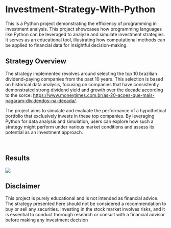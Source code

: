 # Investment-Strategy-With-Python

<p>This is a Python project demonstrating the efficiency of programming in investment analysis. This project showcases how programming languages like Python can be leveraged to analyze and simulate investment strategies. It serves as an educational tool, illustrating how computational methods can be applied to financial data for insightful decision-making.

<h2>Strategy Overview</h2>

The strategy implemented revolves around selecting the top 10 brazilian dividend-paying companies from the past 10 years. This selection is based on historical data analysis, focusing on companies that have consistently demonstrated strong dividend yield and growth over the decade according to the sorce: https://www.moneytimes.com.br/as-20-acoes-que-mais-pagaram-dividendos-na-decada/. 

The project aims to simulate and evaluate the performance of a hypothetical portfolio that exclusively invests in these top companies. By leveraging Python for data analysis and simulation, users can explore how such a strategy might perform under various market conditions and assess its potential as an investment approach.

</p><br>

<h2>Results</h2>

<img src="portifolio_against_nasdaq.png">

<h2>Disclaimer</h2>
This project is purely educational and is not intended as financial advice. The strategy presented here should not be considered a recommendation to buy or sell any securities. Investing in the stock market involves risks, and it is essential to conduct thorough research or consult with a financial advisor before making any investment decision
